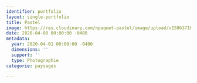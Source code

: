 ```yaml
---
identifier: portfolio
layout: single-portfolio
title: Pastel
image: https://res.cloudinary.com/npaquet-pastel/image/upload/v1586371626/_DSC1007_fitl1z.jpg
date: 2020-04-08 00:00:00 -0400
metadata:
  year: 2020-04-01 00:00:00 -0400
  dimensions: ''
  support: ''
  type: Photographie
categorie: paysages

---
```

